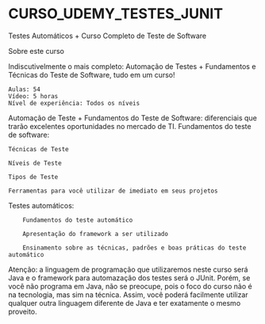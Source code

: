 # CURSO_UDEMY_TESTES_JUNIT
Testes Automáticos + Curso Completo de Teste de Software

Sobre este curso

Indiscutivelmente o mais completo: Automação de Testes + Fundamentos e Técnicas do Teste de Software, tudo em um curso! 

    Aulas: 54
    Vídeo: 5 horas
    Nível de experiência: Todos os níveis

Automação de Teste + Fundamentos do Teste de Software: diferenciais que trarão excelentes oportunidades no mercado de TI.
Fundamentos do teste de software:

    Técnicas de Teste

    Níveis de Teste

    Tipos de Teste

    Ferramentas para você utilizar de imediato em seus projetos
        
Testes automáticos:

        Fundamentos do teste automático
        
        Apresentação do framework a ser utilizado
        
        Ensinamento sobre as técnicas, padrões e boas práticas do teste automático
        
Atenção: a linguagem de programação que utilizaremos neste curso será Java e o framework para automazação dos testes será o JUnit. Porém, se você não programa em Java, não se preocupe, pois o foco do curso não é na tecnologia, mas sim na técnica. Assim, você poderá facilmente utilizar qualquer outra linguagem diferente de Java e ter exatamente o mesmo proveito.  
